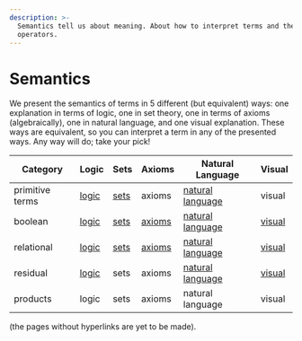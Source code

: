 ```yaml
---
description: >-
  Semantics tell us about meaning. About how to interpret terms and their
  operators.
---
```


# Semantics

We present the semantics of terms in 5 different (but equivalent) ways: one explanation in terms of logic, one in set theory, one in terms of axioms (algebraically), one in natural language, and one visual explanation. These ways are equivalent, so you can interpret a term in any of the presented ways. Any way will do; take your pick!

| Category        | Logic                                               | Sets                                                            | Axioms                                                            | Natural Language                                                                              | Visual                                                                         |
| --------------- | --------------------------------------------------- | --------------------------------------------------------------- | ----------------------------------------------------------------- | --------------------------------------------------------------------------------------------- | ------------------------------------------------------------------------------ |
| primitive terms | [logic](semantics-in-logic/primitive-terms.md)      | [sets](semantics-in-sets/primitive-terms-in-set-theory.md)      | axioms                                                            | [natural language](semantics-in-natural-language/primitive-terms-in-natural-language.md)      | visual                                                                         |
| boolean         | [logic](semantics-in-logic/boolean-operators.md)    | [sets](semantics-in-sets/boolean-operators-sets.md)             | [axioms](semantics-in-algebra/boolean-operators-in-algebra.md)    | [natural language](semantics-in-natural-language/boolean-operators-in-natural-language.md)    | [visual](semantics-visualized/semantics-of-boolean-operators-visualized.md)    |
| relational      | [logic](semantics-in-logic/relational-operators.md) | [sets](semantics-in-sets/relational-operators-in-set-theory.md) | [axioms](semantics-in-algebra/relational-operators-in-algebra.md) | [natural language](semantics-in-natural-language/relational-operators-in-natural-language.md) | [visual](semantics-visualized/semantics-of-relational-operators-visualized.md) |
| residual        | [logic](semantics-in-logic/residual-operators.md)   | sets                                                            | axioms                                                            | [natural language](semantics-in-natural-language/residual-operators.md)                       | [visual](semantics-visualized/semantics-visualized.md)                         |
| products        | logic                                               | sets                                                            | axioms                                                            | natural language                                                                              | visual                                                                         |

(the pages without hyperlinks are yet to be made).
